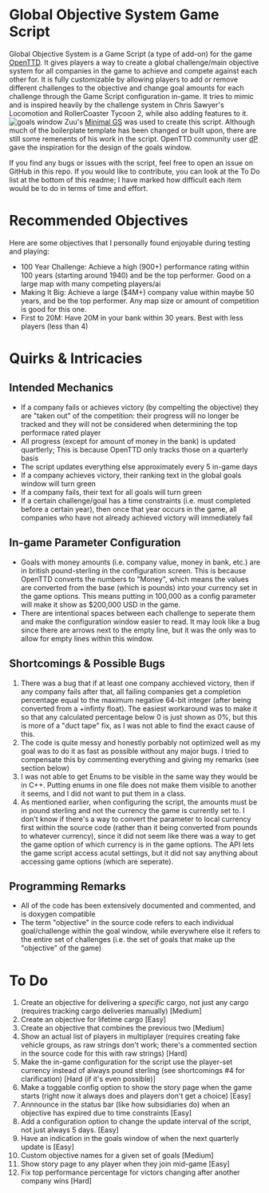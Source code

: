 # Global Objective System Game Script
Global Objective System is a Game Script (a type of add-on) for the game [OpenTTD](https://github.com/OpenTTD/OpenTTD "OpenTTD on GitHub"). It gives players a way to create a global challenge/main objective system for all companies in the game to achieve and compete against each other for. It is fully customizable by allowing players to add or remove different challenges to the objective and change goal amounts for each challenge through the Game Script configuration in-game. It tries to mimic and is inspired heavily by the challenge system in Chris Sawyer's Locomotion and RollerCoaster Tycoon 2, while also adding features to it.
![goals window](https://user-images.githubusercontent.com/1361714/192644791-af2955d1-4e32-4f70-828c-d65c3bd9906a.png)
Zuu's [Minimal GS](http://www.tt-forums.net/viewtopic.php?f=65&t=62163) was used to create this script. Although much of the boilerplate template has been changed or built upon, there are still some remenents of his work in the script. OpenTTD community user [dP](https://github.com/ldpl) gave the inspiration for the design of the goals window.

If you find any bugs or issues with the script, feel free to open an issue on GitHub in this repo. If you would like to contribute, you can look at the To Do list at the bottom of this readme; I have marked how difficult each item would be to do in terms of time and effort.
# Recommended Objectives
Here are some objectives that I personally found enjoyable during testing and playing:
- 100 Year Challenge: Achieve a high (900+) performance rating within 100 years (starting around 1940) and be the top performer. Good on a large map with many competing players/ai
- Making It Big: Achieve a large ($4M+) company value within maybe 50 years, and be the top performer. Any map size or amount of competition is good for this one.
- First to 20M: Have 20M in your bank within 30 years. Best with less players (less than 4)

# Quirks & Intricacies
## Intended Mechanics
- If a company fails or achieves victory (by compelting the objective) they are "taken out" of the competition: their progress will no longer be tracked and they will not be considered when determining the top performace rated player
- All progress (except for amount of money in the bank) is updated quartlerly; This is because OpenTTD only tracks those on a quarterly basis
- The script updates everything else approximately every 5 in-game days
- If a company achieves victory, their ranking text in the global goals window will turn green
- If a company fails, their text for all goals will turn green
- If a certain challenge/goal has a time constraints (i.e. must completed before a certain year), then once that year occurs in the game, all companies who have not already achieved victory will immediately fail
## In-game Parameter Configuration
- Goals with money amounts (i.e. company value, money in bank, etc.) are in british pound-sterling in the configuration screen. This is because OpenTTD converts the numbers to "Money", which means the values are converted from the base (which is pounds) into your currency set in the game options. This means putting in 100,000 as a config parameter will make it show as $200,000 USD in the game.
- There are intentional spaces between each challenge to seperate them and make the configuration window easier to read. It may look like a bug since there are arrows next to the empty line, but it was the only was to allow for empty lines within this window.
## Shortcomings & Possible Bugs
1. There was a bug that if at least one company acchieved victory, then if any company fails after that, all failing companies get a completion percentage equal to the maximum negative 64-bit integer (after being converted from a +infinty float). The easiest workaround was to make it so that any calculated percentage below 0 is just shown as 0%, but this is more of a "duct tape" fix, as I was not able to find the exact cause of this.
2. The code is quite messy and honestly porbably not optimized well as my goal was to do it as fast as possible without any major bugs. I tried to compensate this by commenting everything and giving my remarks (see section below)
3. I was not able to get Enums to be visible in the same way they would be in C++. Putting enums in one file does not make them visible to another it seems, and I did not want to put them in a class.
4. As mentioned earlier, when configuring the script, the amounts must be in pound sterling and not the currency the game is currently set to. I don't know if there's a way to convert the parameter to local currency first within the source code (rather than it being converted from pounds to whatever currency), since it did not seem like there was a way to get the game option of which currency is in the game options. The API lets the game script access acutal settings, but it did not say anything about accessing game options (which are seperate).
## Programming Remarks
- All of the code has been extensively documented and commented, and is doxygen compatible
- The term "objective" in the source code refers to each individual goal/challenge within the goal window, while everywhere else it refers to the entire set of challenges (i.e. the set of goals that make up the "objective" of the game)

# To Do
1. Create an objective for delivering a *specific* cargo, not just any cargo (requires tracking cargo deliveries manually) [Medium]
2. Create an objective for lifetime cargo [Easy]
3. Create an objective that combines the previous two [Medium]
4. Show an actual list of players in multiplayer (requires creating fake vehicle groups, as raw strings don't work; there's a commented section in the source code for this with raw strings) [Hard]
5. Make the in-game configuration for the script use the player-set currency instead of always pound sterling (see shortcomings #4 for clarification) [Hard (if it's even possible)]
6. Make a toggable config option to show the story page when the game starts (right now it always does and players don't get a choice) [Easy]
7. Annnounce in the status bar (like how subsidiaries do) when an objective has expired due to time constraints [Easy]
8. Add a configuration option to change the update interval of the script, not just always 5 days. [Easy]
9. Have an indication in the goals window of when the next quarterly update is [Easy]
10. Custom objective names for a given set of goals [Medium]
11. Show story page to any player when they join mid-game [Easy]
12. Fix top performance percentage for victors changing after another company wins [Hard]
